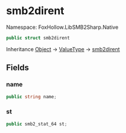 # smb2dirent

Namespace: FoxHollow.LibSMB2Sharp.Native



```csharp
public struct smb2dirent
```

Inheritance [Object](https://docs.microsoft.com/en-us/dotnet/api/system.object) → [ValueType](https://docs.microsoft.com/en-us/dotnet/api/system.valuetype) → [smb2dirent](./foxhollow.libsmb2sharp.native.smb2dirent.md)

## Fields

### **name**



```csharp
public string name;
```

### **st**



```csharp
public smb2_stat_64 st;
```
